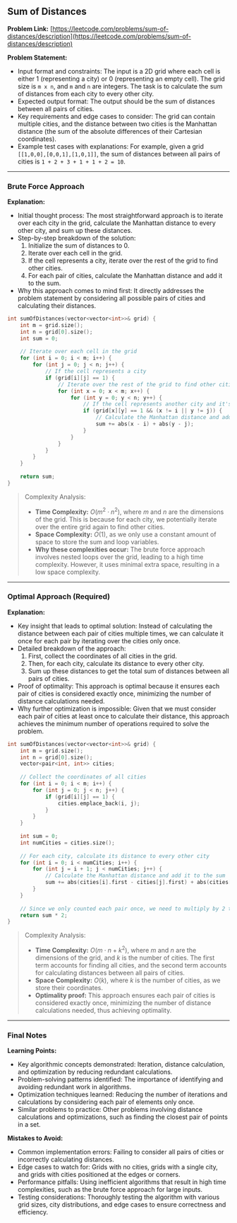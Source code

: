 ## Sum of Distances
**Problem Link:** [https://leetcode.com/problems/sum-of-distances/description](https://leetcode.com/problems/sum-of-distances/description)

**Problem Statement:**
- Input format and constraints: The input is a 2D grid where each cell is either 1 (representing a city) or 0 (representing an empty cell). The grid size is `m x n`, and `m` and `n` are integers. The task is to calculate the sum of distances from each city to every other city.
- Expected output format: The output should be the sum of distances between all pairs of cities.
- Key requirements and edge cases to consider: The grid can contain multiple cities, and the distance between two cities is the Manhattan distance (the sum of the absolute differences of their Cartesian coordinates).
- Example test cases with explanations: For example, given a grid `[[1,0,0],[0,0,1],[1,0,1]]`, the sum of distances between all pairs of cities is `1 + 2 + 3 + 1 + 1 + 2 = 10`.

---

### Brute Force Approach

**Explanation:**
- Initial thought process: The most straightforward approach is to iterate over each city in the grid, calculate the Manhattan distance to every other city, and sum up these distances.
- Step-by-step breakdown of the solution:
  1. Initialize the sum of distances to 0.
  2. Iterate over each cell in the grid.
  3. If the cell represents a city, iterate over the rest of the grid to find other cities.
  4. For each pair of cities, calculate the Manhattan distance and add it to the sum.
- Why this approach comes to mind first: It directly addresses the problem statement by considering all possible pairs of cities and calculating their distances.

```cpp
int sumOfDistances(vector<vector<int>>& grid) {
    int m = grid.size();
    int n = grid[0].size();
    int sum = 0;
    
    // Iterate over each cell in the grid
    for (int i = 0; i < m; i++) {
        for (int j = 0; j < n; j++) {
            // If the cell represents a city
            if (grid[i][j] == 1) {
                // Iterate over the rest of the grid to find other cities
                for (int x = 0; x < m; x++) {
                    for (int y = 0; y < n; y++) {
                        // If the cell represents another city and it's not the same city
                        if (grid[x][y] == 1 && (x != i || y != j)) {
                            // Calculate the Manhattan distance and add it to the sum
                            sum += abs(x - i) + abs(y - j);
                        }
                    }
                }
            }
        }
    }
    
    return sum;
}
```

> Complexity Analysis:
> - **Time Complexity:** $O(m^2 \cdot n^2)$, where $m$ and $n$ are the dimensions of the grid. This is because for each city, we potentially iterate over the entire grid again to find other cities.
> - **Space Complexity:** $O(1)$, as we only use a constant amount of space to store the sum and loop variables.
> - **Why these complexities occur:** The brute force approach involves nested loops over the grid, leading to a high time complexity. However, it uses minimal extra space, resulting in a low space complexity.

---

### Optimal Approach (Required)

**Explanation:**
- Key insight that leads to optimal solution: Instead of calculating the distance between each pair of cities multiple times, we can calculate it once for each pair by iterating over the cities only once.
- Detailed breakdown of the approach:
  1. First, collect the coordinates of all cities in the grid.
  2. Then, for each city, calculate its distance to every other city.
  3. Sum up these distances to get the total sum of distances between all pairs of cities.
- Proof of optimality: This approach is optimal because it ensures each pair of cities is considered exactly once, minimizing the number of distance calculations needed.
- Why further optimization is impossible: Given that we must consider each pair of cities at least once to calculate their distance, this approach achieves the minimum number of operations required to solve the problem.

```cpp
int sumOfDistances(vector<vector<int>>& grid) {
    int m = grid.size();
    int n = grid[0].size();
    vector<pair<int, int>> cities;
    
    // Collect the coordinates of all cities
    for (int i = 0; i < m; i++) {
        for (int j = 0; j < n; j++) {
            if (grid[i][j] == 1) {
                cities.emplace_back(i, j);
            }
        }
    }
    
    int sum = 0;
    int numCities = cities.size();
    
    // For each city, calculate its distance to every other city
    for (int i = 0; i < numCities; i++) {
        for (int j = i + 1; j < numCities; j++) {
            // Calculate the Manhattan distance and add it to the sum
            sum += abs(cities[i].first - cities[j].first) + abs(cities[i].second - cities[j].second);
        }
    }
    
    // Since we only counted each pair once, we need to multiply by 2 to account for both directions
    return sum * 2;
}
```

> Complexity Analysis:
> - **Time Complexity:** $O(m \cdot n + k^2)$, where $m$ and $n$ are the dimensions of the grid, and $k$ is the number of cities. The first term accounts for finding all cities, and the second term accounts for calculating distances between all pairs of cities.
> - **Space Complexity:** $O(k)$, where $k$ is the number of cities, as we store their coordinates.
> - **Optimality proof:** This approach ensures each pair of cities is considered exactly once, minimizing the number of distance calculations needed, thus achieving optimality.

---

### Final Notes

**Learning Points:**
- Key algorithmic concepts demonstrated: Iteration, distance calculation, and optimization by reducing redundant calculations.
- Problem-solving patterns identified: The importance of identifying and avoiding redundant work in algorithms.
- Optimization techniques learned: Reducing the number of iterations and calculations by considering each pair of elements only once.
- Similar problems to practice: Other problems involving distance calculations and optimizations, such as finding the closest pair of points in a set.

**Mistakes to Avoid:**
- Common implementation errors: Failing to consider all pairs of cities or incorrectly calculating distances.
- Edge cases to watch for: Grids with no cities, grids with a single city, and grids with cities positioned at the edges or corners.
- Performance pitfalls: Using inefficient algorithms that result in high time complexities, such as the brute force approach for large inputs.
- Testing considerations: Thoroughly testing the algorithm with various grid sizes, city distributions, and edge cases to ensure correctness and efficiency.